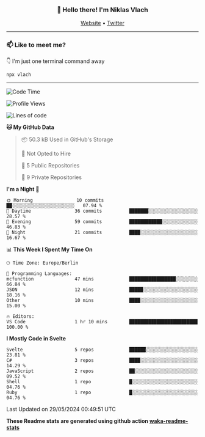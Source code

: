 <h3 align="center">👋 Hello there! I'm Niklas Vlach</h3>
<p align="center">
  <a href="https://niklas-vlach.com">Website</a> •
  <a href="https://twitter.com/NiklasVlach">Twitter</a>
</p>

---

### 📫 Like to meet me?

👇 I'm just one terminal command away

```bash
npx vlach
```

---
<!--START_SECTION:waka-->
![Code Time](http://img.shields.io/badge/Code%20Time-673%20hrs%2057%20mins-blue)

![Profile Views](http://img.shields.io/badge/Profile%20Views-0-blue)

![Lines of code](https://img.shields.io/badge/From%20Hello%20World%20I%27ve%20Written-107.1%20thousand%20lines%20of%20code-blue)

**🐱 My GitHub Data** 

> 📦 50.3 kB Used in GitHub's Storage 
 > 
> 🚫 Not Opted to Hire
 > 
> 📜 5 Public Repositories 
 > 
> 🔑 9 Private Repositories 
 > 
**I'm a Night 🦉** 

```text
🌞 Morning                10 commits          ██░░░░░░░░░░░░░░░░░░░░░░░   07.94 % 
🌆 Daytime                36 commits          ███████░░░░░░░░░░░░░░░░░░   28.57 % 
🌃 Evening                59 commits          ████████████░░░░░░░░░░░░░   46.83 % 
🌙 Night                  21 commits          ████░░░░░░░░░░░░░░░░░░░░░   16.67 % 
```


📊 **This Week I Spent My Time On** 

```text
🕑︎ Time Zone: Europe/Berlin

💬 Programming Languages: 
mcfunction               47 mins             █████████████████░░░░░░░░   66.84 % 
JSON                     12 mins             █████░░░░░░░░░░░░░░░░░░░░   18.16 % 
Other                    10 mins             ████░░░░░░░░░░░░░░░░░░░░░   15.00 % 

🔥 Editors: 
VS Code                  1 hr 10 mins        █████████████████████████   100.00 % 
```

**I Mostly Code in Svelte** 

```text
Svelte                   5 repos             ██████░░░░░░░░░░░░░░░░░░░   23.81 % 
C#                       3 repos             ████░░░░░░░░░░░░░░░░░░░░░   14.29 % 
JavaScript               2 repos             ██░░░░░░░░░░░░░░░░░░░░░░░   09.52 % 
Shell                    1 repo              █░░░░░░░░░░░░░░░░░░░░░░░░   04.76 % 
Ruby                     1 repo              █░░░░░░░░░░░░░░░░░░░░░░░░   04.76 % 
```




 Last Updated on 29/05/2024 00:49:51 UTC
<!--END_SECTION:waka-->

**These Readme stats are generated using github action [waka-readme-stats](https://github.com/anmol098/waka-readme-stats)**
